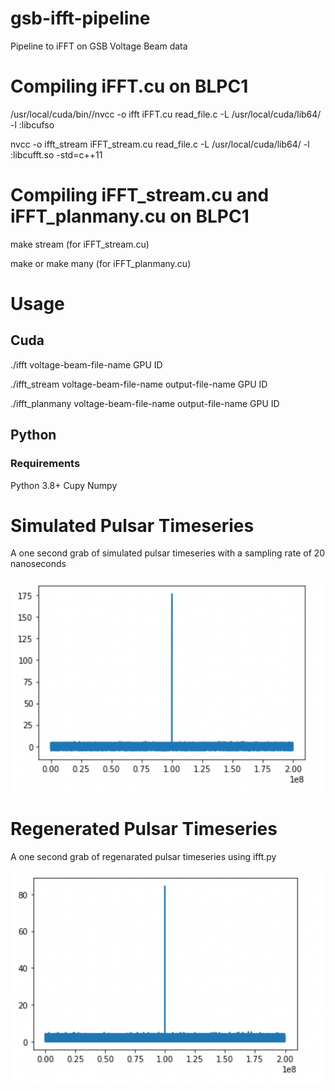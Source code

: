 # gsb-ifft-pipeline
Pipeline to iFFT on GSB Voltage Beam data


# Compiling iFFT.cu on BLPC1

/usr/local/cuda/bin//nvcc -o ifft iFFT.cu read_file.c -L /usr/local/cuda/lib64/ -l :libcufso

nvcc -o ifft_stream iFFT_stream.cu read_file.c -L /usr/local/cuda/lib64/ -l :libcufft.so -std=c++11

# Compiling iFFT_stream.cu and iFFT_planmany.cu on BLPC1

make stream (for iFFT_stream.cu)

make or make many (for iFFT_planmany.cu)

# Usage

## Cuda 
./ifft voltage-beam-file-name GPU ID

./ifft_stream voltage-beam-file-name output-file-name GPU ID

./ifft_planmany voltage-beam-file-name output-file-name GPU ID

## Python
### Requirements
Python 3.8+
Cupy
Numpy

# Simulated Pulsar Timeseries

A one second grab of simulated pulsar timeseries with a sampling rate of 20 nanoseconds

![Simulated Timeseries](https://github.com/RaghavGirgaonkar/gsb-ifft-pipeline/blob/main/images/simulated_timeseries.png?raw=true)

# Regenerated Pulsar Timeseries

A one second grab of regenarated pulsar timeseries using ifft.py

![Regenerated Timeseries](https://github.com/RaghavGirgaonkar/gsb-ifft-pipeline/blob/main/images/regenerated_timeseries.png?raw=true)
